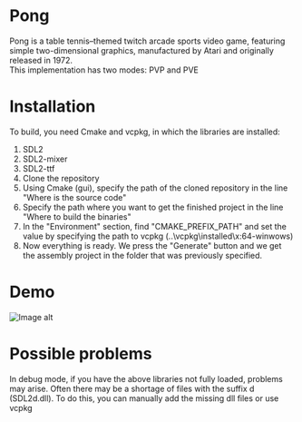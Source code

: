 # Pong
Pong is a table tennis–themed twitch arcade sports video game, featuring simple two-dimensional graphics, manufactured by Atari and originally released in 1972.\
This implementation has two modes: PVP and PVE
# Installation
To build, you need Cmake and vcpkg, in which the libraries are installed:
1. SDL2
2. SDL2-mixer
3. SDL2-ttf
4. Clone the repository
5. Using Cmake (gui), specify the path of the cloned repository in the line "Where is the source code"
6. Specify the path where you want to get the finished project in the line "Where to build the binaries"
7. In the "Environment" section, find "CMAKE_PREFIX_PATH" and set the value by specifying the path to vcpkg (..\vcpkg\installed\x:64-winwows)
8. Now everything is ready. We press the "Generate" button and we get the assembly project in the folder that was previously specified.
# Demo
![Image alt](https://github.com/RhinoOne/PongG/raw/main/Kilo.png)
# Possible problems
In debug mode, if you have the above libraries not fully loaded, problems may arise. Often there may be a shortage of files with the suffix d (SDL2d.dll). To do this, you can manually add the missing dll files or use vcpkg
